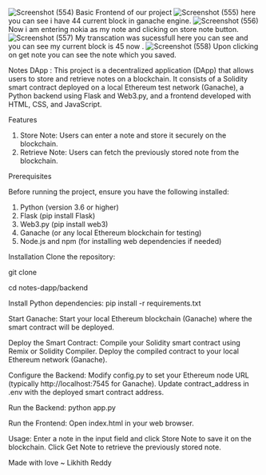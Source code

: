 ![Screenshot (554)](https://github.com/PantherForce/Blockchain-notes-web-app-/assets/114012972/4bc4f5e3-6e18-4e73-94dd-7368bb4421d4)
Basic Frontend of our project
![Screenshot (555)](https://github.com/PantherForce/Blockchain-notes-web-app-/assets/114012972/93f2e9af-bb42-48ac-89eb-02a5c8b8b350)
here you can see i have 44 current block in ganache engine.
![Screenshot (556)](https://github.com/PantherForce/Blockchain-notes-web-app-/assets/114012972/5469f696-7908-45ae-907a-60e843ad3b93)
Now i am entering nokia as my note and clicking on store note button.
![Screenshot (557)](https://github.com/PantherForce/Blockchain-notes-web-app-/assets/114012972/9fb4dfea-2d6a-49de-a498-f322af6c299f)
My transcation was sucessfull here you can see and you can see my current block is 45 now .
![Screenshot (558)](https://github.com/PantherForce/Blockchain-notes-web-app-/assets/114012972/83308dfd-aea3-468c-8969-705eb3a1305f)
Upon clicking on get note you can see the note which you saved.

Notes DApp : This project is a decentralized application (DApp) that allows users to store and retrieve notes on a blockchain. It consists of a Solidity smart contract deployed on a local Ethereum test network (Ganache), a Python backend using Flask and Web3.py, and a frontend developed with HTML, CSS, and JavaScript.

Features

1. Store Note: Users can enter a note and store it securely on the blockchain.
2. Retrieve Note: Users can fetch the previously stored note from the blockchain.

Prerequisites

Before running the project, ensure you have the following installed:

1. Python (version 3.6 or higher)
2. Flask (pip install Flask)
3. Web3.py (pip install web3)
4. Ganache (or any local Ethereum blockchain for testing)
5. Node.js and npm (for installing web dependencies if needed)

Installation
Clone the repository:

git clone <repository-url>

cd notes-dapp/backend

Install Python dependencies:
pip install -r requirements.txt

Start Ganache:
Start your local Ethereum blockchain (Ganache) where the smart contract will be deployed.

Deploy the Smart Contract:
Compile your Solidity smart contract using Remix or Solidity Compiler.
Deploy the compiled contract to your local Ethereum network (Ganache).

Configure the Backend:
Modify config.py to set your Ethereum node URL (typically http://localhost:7545 for Ganache).
Update contract_address in .env with the deployed smart contract address.

Run the Backend:
python app.py

Run the Frontend:
Open index.html in your web browser.

Usage:
Enter a note in the input field and click Store Note to save it on the blockchain.
Click Get Note to retrieve the previously stored note.

Made with love ~ Likhith Reddy
